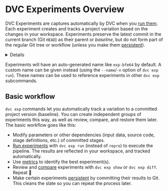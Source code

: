 # DVC Experiments Overview

DVC Experiments are captures automatically by DVC when you [run them]. Each
experiment creates and tracks a project variation based on the changes in your
<abbr>workspace</abbr>. Experiments preserve the latest commit in the current
branch (Git `HEAD`) as their parent or _baseline_, but do not form part of the
regular Git tree or workflow (unless you make them [persistent]).

<details>

### ⚙️ How does DVC track experiments?

Experiments are custom [Git references] (found in `.git/refs/exps`) with a
single commit based on `HEAD` (not checked out by DVC). Note that these commits
are not pushed to Git remotes by default (see `dvc exp push`).

</details>

Experiments will have an auto-generated name like `exp-bfe64` by default. A
custom name can be given instead (using the `--name`/`-n` option of
`dvc exp run`). These names can be used to reference experiments in other
`dvc exp` subcommands.

[run them]: /doc/user-guide/experiment-management/running-experiments
[git references]: https://git-scm.com/book/en/v2/Git-Internals-Git-References

## Basic workflow

`dvc exp` commands let you automatically track a variation to a committed
project version (baseline). You can create independent groups of experiments
this way, as well as review, compare, and restore them later. The basic workflow
goes like this:

- Modify <abbr>parameters</abbr> or other dependencies (input data, source code,
  stage definitions, etc.) of committed stages.
- [Run experiments] with `dvc exp run` (instead of `repro`) to execute the
  pipeline. The results are reflected in your <abbr>workspace</abbr>, and
  tracked automatically.
- Use [metrics](/doc/command-reference/metrics) to identify the best
  experiment(s).
- Review and [compare] experiments with `dvc exp show` or `dvc exp diff`. Repeat
  🔄
- Make certain experiments [persistent] by committing their results to Git. This
  cleans the slate so you can repeat the process later.

[run experiments]: /doc/user-guide/experiment-management/running-experiments
[compare]: /doc/user-guide/experiment-management/comparing-experiments
[persistent]: /doc/user-guide/experiment-management/persisting-experiments
